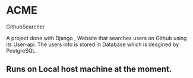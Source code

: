 # ACME
GithubSearcher

A project done with Django , Website that searches users on Github using its User-api. The users info is stored in Database which is desgined by PostgreSQL.
## Runs on Local host machine at the moment.

